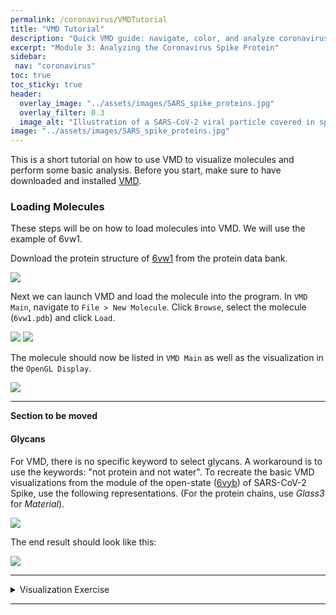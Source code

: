 ```yaml
---
permalink: /coronavirus/VMDTutorial
title: "VMD Tutorial"
description: "Quick VMD guide: navigate, color, and analyze coronavirus spike structures, use selection commands, and create movies for presentations."
excerpt: "Module 3: Analyzing the Coronavirus Spike Protein"
sidebar:
 nav: "coronavirus"
toc: true
toc_sticky: true
header:
  overlay_image: "../assets/images/SARS_spike_proteins.jpg"
  overlay_filter: 0.3
  image_alt: "Illustration of a SARS-CoV-2 viral particle covered in spike proteins."
image: "../assets/images/SARS_spike_proteins.jpg"
---
```


This is a short tutorial on how to use VMD to visualize molecules and perform some basic analysis. Before you start, make sure to have downloaded and installed <a href="https://www.ks.uiuc.edu/Development/Download/download.cgi?PackageName=VMD" target="_blank">VMD</a>.

### Loading Molecules

These steps will be on how to load molecules into VMD. We will use the example of 6vw1.

Download the protein structure of <a href="https://www.rcsb.org/structure/6vw1" target="_blank">6vw1</a> from the protein data bank.

<img src="../_pages/coronavirus/files/Ridge%20Tutorial/Ridge0.png">

Next we can launch VMD and load the molecule into the program. In `VMD Main`, navigate to `File > New Molecule`. Click `Browse`, select the molecule (`6vw1.pdb`) and click `Load`.

<img src="../_pages/coronavirus/files/Ridge%20Tutorial/Ridge1.png">
<img src="../_pages/coronavirus/files/Ridge%20Tutorial/Ridge2.png">

The molecule should now be listed in `VMD Main` as well as the visualization in the `OpenGL Display`.

<img src="../_pages/coronavirus/files/Ridge%20Tutorial/Ridge3.png">

<hr>

**Section to be moved**

#### Glycans

For VMD, there is no specific keyword to select glycans. A workaround is to use the keywords: "not protein and not water". To recreate the basic VMD visualizations from the module of the open-state (<a href="https://www.rcsb.org/structure/6VYB" target="_blank">6vyb</a>) of SARS-CoV-2 Spike, use the following representations. (For the protein chains, use *Glass3* for *Material*).

<img src="../_pages/coronavirus/files/GlycanImage1.png">

The end result should look like this:

<img src="../_pages/coronavirus/files/GlycanImage2.png">

<hr>

<details>
 <summary>Visualization Exercise</summary>
 Try to recreate the visualization of Hotspot31 for SARS-CoV-2 (same molecule as the tutorial). The important residues and their corresponding colors are listed on the left.

 <img src="../_pages/coronavirus/files/Hotspot31.png">
</details>

<hr>
